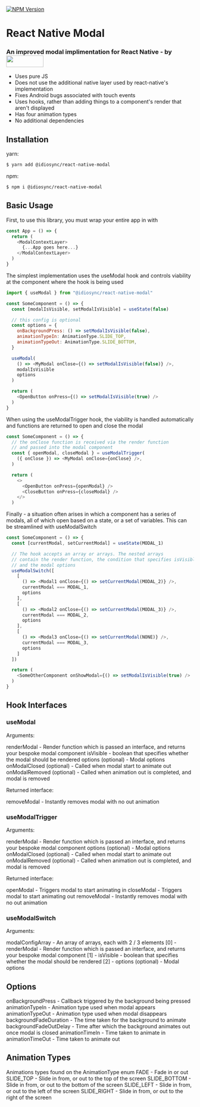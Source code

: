 [![NPM Version][npm-image]][npm-url]

# React Native Modal

<h3>An improved modal implimentation for React Native - by  <a href="https://www.npmjs.com/~idiosync"><img width="100px" height="31px" valign="middle" src="https://storage.googleapis.com/idiosync-web-images/telescope/idiosync_very_small.png"></a></h3>

- Uses pure JS
- Does not use the additional native layer used by react-native's implementation
- Fixes Android bugs associated with touch events
- Uses hooks, rather than adding things to a component's render that aren't displayed
- Has four animation types
- No additional dependencies

## Installation

yarn:

```bash
$ yarn add @idiosync/react-native-modal
```

npm:

```bash
$ npm i @idiosync/react-native-modal
```

## Basic Usage

First, to use this library, you must wrap your entire app in with <ModalContextLayer>

```js
const App = () => {
  return (
    <ModalContextLayer>
      {...App goes here...}
    </ModalContextLayer>
  )
}
```


The simplest implementation uses the useModal hook and controls viability
at the component where the hook is being used

```js
import { useModal } from "@idiosync/react-native-modal"

const SomeComponent = () => {
  const [modalIsVisible, setModalIsVisible] = useState(false)

  // this config is optional
  const options = {
    onBackgroundPress: () => setModalIsVisible(false),
    animationTypeIn: AnimationType.SLIDE_TOP,
    animationTypeOut: AnimationType.SLIDE_BOTTOM,
  }

  useModal(
    () => <MyModal onClose={() => setModalIsVisible(false)} />,
    modalIsVisible
    options
  )

  return (
    <OpenButton onPress={() => setModalIsVisible(true) />
  )
}
```

When using the useModalTrigger hook, the viability is handled automatically
and functions are returned to open and close the modal

```js
const SomeComponent = () => {
  // the onClose function is received via the render function
  // and passed into the modal component
  const { openModal, closeModal } = useModalTrigger(
    ({ onClose }) => <MyModal onClose={onClose} />,
  )

  return (
    <>
      <OpenButton onPress={openModal} />
      <CloseButton onPress={closeModal} />
    </>
  )
```

Finally - a situation often arises in which a component has a series of
modals, all of which open based on a state, or a set of variables.
This can be streamlined with useModalSwitch
```js
const SomeComponent = () => {
  const [currentModal, setCurrentModal] = useState(MODAL_1)

  // The hook accepts an array or arrays. The nested arrays
  // contain the render function, the condition that specifies isVisible
  // and the modal options
  useModalSwitch([
    [
      () => <Modal1 onClose={() => setCurrentModal(MODAL_2)} />,
      currentModal === MODAL_1,
      options
    ],
    [
      () => <Modal2 onClose={() => setCurrentModal(MODAL_3)} />,
      currentModal === MODAL_2,
      options
    ],
    [
      () => <Modal3 onClose={() => setCurrentModal(NONE)} />,
      currentModal === MODAL_3,
      options
    ]
  ])

  return (
    <SomeOtherComponent onShowModal={() => setModalIsVisible(true) />
  )
}
```
 
## Hook Interfaces

### useModal

Arguments:

renderModal - Render function which is passed an interface, and returns your bespoke modal component
isVisible - boolean that specifies whether the modal should be rendered
options (optional) - Modal options
onModalClosed (optional) - Called when modal start to animate out
onModalRemoved (optional) - Called when animation out is completed, and modal is removed

Returned interface:

removeModal - Instantly removes modal with no out animation


### useModalTrigger

Arguments:

renderModal - Render function which is passed an interface, and returns your bespoke modal component
options (optional)  - Modal options
onModalClosed (optional) - Called when modal start to animate out
onModalRemoved (optional) - Called when animation out is completed, and modal is removed

Returned interface:

openModal - Triggers modal to start animating in
closeModal - Triggers modal to start animating out 
removeModal - Instantly removes modal with no out animation

### useModalSwitch

Arguments:

modalConfigArray - An array of arrays, each with 2 / 3 elements
  [0] - renderModal - Render function which is passed an interface, and returns your bespoke modal component
  [1] - isVisible - boolean that specifies whether the modal should be rendered
  [2] - options (optional) - Modal options
 
 
## Options

onBackgroundPress - Callback triggered by the background being pressed 
animationTypeIn - Animation type used when modal appears
animationTypeOut - Animation type used when modal disappears
backgroundFadeDuration - The time taken for the background to animate
backgroundFadeOutDelay - Time after which the background animates out once modal is closed
animationTimeIn - Time taken to animate in
animationTimeOut - Time taken to animate out
 
## Animation Types 
Animations types found on the AnimationType enum
FADE - Fade in or out
SLIDE\_TOP - Slide in from, or out to the top of the screen
SLIDE\_BOTTOM - Slide in from, or out to the bottom of the screen
SLIDE\_LEFT - Slide in from, or out to the left of the screen
SLIDE\_RIGHT - Slide in from, or out to the right of the screen
 
 

[npm-image]: https://img.shields.io/npm/v/@idiosync/react-native-modal
[npm-url]: https://www.npmjs.com/package/@idiosync/react-native-modal

